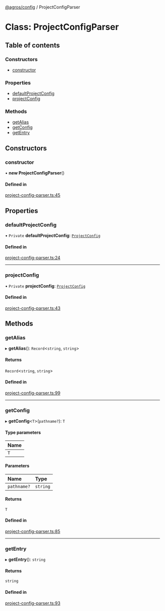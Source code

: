 [@agros/config](../index.md) / ProjectConfigParser

# Class: ProjectConfigParser

## Table of contents

### Constructors

- [constructor](ProjectConfigParser.md#constructor)

### Properties

- [defaultProjectConfig](ProjectConfigParser.md#defaultprojectconfig)
- [projectConfig](ProjectConfigParser.md#projectconfig)

### Methods

- [getAlias](ProjectConfigParser.md#getalias)
- [getConfig](ProjectConfigParser.md#getconfig)
- [getEntry](ProjectConfigParser.md#getentry)

## Constructors

### <a id="constructor" name="constructor"></a> constructor

• **new ProjectConfigParser**()

#### Defined in

[project-config-parser.ts:45](https://github.com/agrosjs/agros/blob/854b313/packages/agros-config/src/project-config-parser.ts#L45)

## Properties

### <a id="defaultprojectconfig" name="defaultprojectconfig"></a> defaultProjectConfig

• `Private` **defaultProjectConfig**: [`ProjectConfig`](../interfaces/ProjectConfig.md)

#### Defined in

[project-config-parser.ts:24](https://github.com/agrosjs/agros/blob/854b313/packages/agros-config/src/project-config-parser.ts#L24)

___

### <a id="projectconfig" name="projectconfig"></a> projectConfig

• `Private` **projectConfig**: [`ProjectConfig`](../interfaces/ProjectConfig.md)

#### Defined in

[project-config-parser.ts:43](https://github.com/agrosjs/agros/blob/854b313/packages/agros-config/src/project-config-parser.ts#L43)

## Methods

### <a id="getalias" name="getalias"></a> getAlias

▸ **getAlias**(): `Record`<`string`, `string`\>

#### Returns

`Record`<`string`, `string`\>

#### Defined in

[project-config-parser.ts:99](https://github.com/agrosjs/agros/blob/854b313/packages/agros-config/src/project-config-parser.ts#L99)

___

### <a id="getconfig" name="getconfig"></a> getConfig

▸ **getConfig**<`T`\>(`pathname?`): `T`

#### Type parameters

| Name |
| :------ |
| `T` |

#### Parameters

| Name | Type |
| :------ | :------ |
| `pathname?` | `string` |

#### Returns

`T`

#### Defined in

[project-config-parser.ts:85](https://github.com/agrosjs/agros/blob/854b313/packages/agros-config/src/project-config-parser.ts#L85)

___

### <a id="getentry" name="getentry"></a> getEntry

▸ **getEntry**(): `string`

#### Returns

`string`

#### Defined in

[project-config-parser.ts:93](https://github.com/agrosjs/agros/blob/854b313/packages/agros-config/src/project-config-parser.ts#L93)
